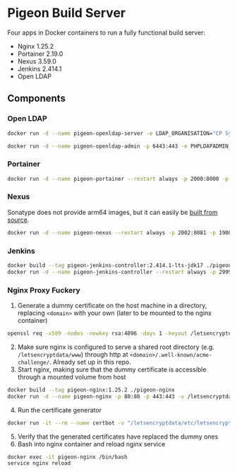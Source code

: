 # Pigeon Build Server

Four apps in Docker containers to run a fully functional build server:
- Nginx 1.25.2
- Portainer 2.19.0
- Nexus 3.59.0
- Jenkins 2.414.1
- Open LDAP

## Components

### Open LDAP

```bash
docker run -d --name pigeon-openldap-server -e LDAP_ORGANISATION="CP Systems" -e LDAP_DOMAIN="cp-sys.hu" -e LDAP_ADMIN_PASSWORD="?" -v openldap_db:/var/lib/ldap -v openldap_cfg:/etc/ldap/slapd.d osixia/openldap:1.5.0
```

```bash
docker run -d --name pigeon-openldap-admin -p 6443:443 -e PHPLDAPADMIN_LDAP_HOSTS=pigeon-openldap-server osixia/phpldapadmin:0.9.0
```

### Portainer

```bash
docker run -d --name pigeon-portainer --restart always -p 2000:8000 -p 2001:9000 -v /var/run/docker.sock:/var/run/docker.sock -v portainer_data:/data portainer/portainer-ce:2.19.0
```

### Nexus
Sonatype does not provide arm64 images, but it can easily be [built from source](https://github.com/sonatype/docker-nexus3).

```bash
docker run -d --name pigeon-nexus --restart always -p 2002:8081 -p 1900:1900 -p 1901:1901 -p 1902:1902 -e NEXUS_CONTEXT=nexus/ -v nexus_data:/nexus-data sonatype/nexus3:3.59.0
```

### Jenkins

```bash
docker build --tag pigeon-jenkins-controller:2.414.1-lts-jdk17 ./pigeon-jenkins
docker run -d --name pigeon-jenkins-controller --restart always -p 2999:8080 -p 50000:50000 -e "JENKINS_OPTS=--prefix=/jenkins" -v jenkins_home:/var/jenkins_home -v /var/run/docker.sock:/var/run/docker.sock pigeon-jenkins-controller:2.414.1-lts-jdk17
```

### Nginx Proxy Fuckery

1. Generate a dummy certificate on the host machine in a directory, replacing `<domain>` with your own (later to be mounted to the nginx container)
```bash
openssl req -x509 -nodes -newkey rsa:4096 -days 1 -keyout /letsencryptdata/etc/letsencrypt/live/<domain>/privkey.pem -out /letsencryptdata/etc/letsencrypt/live/<domain>/fullchain.pem -subj "/CN=localhost"
```
2. Make sure nginx is configured to serve a shared root directory (e.g. `/letsencryptdata/www`) through http at `<domain>/.well-known/acme-challenge/`. Already set up in this repo.
3. Start nginx, making sure that the dummy certificate is accessible through a mounted volume from host
```bash
docker build --tag pigeon-nginx:1.25.2 ./pigeon-nginx
docker run -d --name pigeon-nginx -p 80:80 -p 443:443 -v /letsencryptdata/etc/letsencrypt:/etc/letsencrypt -v /letsencryptdata/www:/var/www/certbot pigeon-nginx:1.25.2
```
4. Run the certificate generator
```bash
docker run -it --rm --name certbot -v "/letsencryptdata/etc/letsencrypt:/etc/letsencrypt" -v "/letsencryptdata/var/lib/letsencrypt:/var/lib/letsencrypt" -v "/letsencryptdata/www:/var/www" certbot/certbot certonly
```
5. Verify that the generated certificates have replaced the dummy ones
6. Bash into nginx container and reload nginx service
```bash
docker exec -it pigeon-nginx /bin/bash
service nginx reload
```